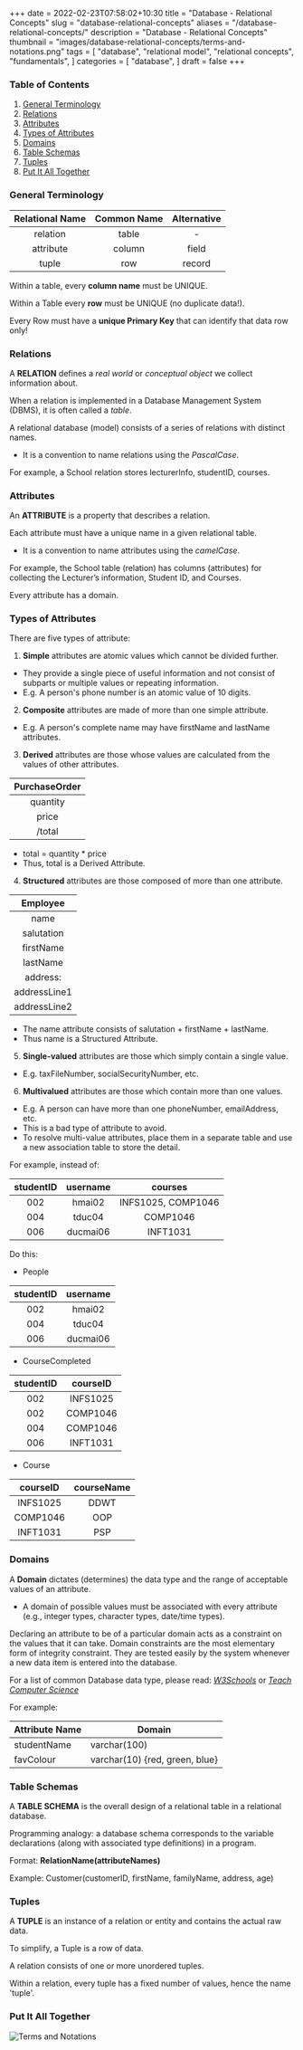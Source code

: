 +++
date = 2022-02-23T07:58:02+10:30
title = "Database - Relational Concepts"
slug = "database-relational-concepts"
aliases = "/database-relational-concepts/"
description = "Database - Relational Concepts"
thumbnail = "images/database-relational-concepts/terms-and-notations.png"
tags = [
    "database",
    "relational model",
    "relational concepts",
    "fundamentals",
]
categories = [
    "database",
]
draft = false
+++

### Table of Contents

1. [General Terminology](#terminology)
1. [Relations](#relations)
1. [Attributes](#attributes)
1. [Types of Attributes](#types-of-attributes)
1. [Domains](#domains)
1. [Table Schemas](#table-schemas)
1. [Tuples](#tuples)
1. [Put It All Together](#put-it-all-together)

### General Terminology

| Relational Name | Common Name | Alternative |
| :---:           | :---:       | :---:       |
| relation        | table       | -           |
| attribute       | column      | field       |
| tuple           | row         | record      |

Within a table, every **column name** must be UNIQUE.

Within a Table every **row** must be UNIQUE (no duplicate data!).

Every Row must have a **unique Primary Key** that can identify that data row
only!

### Relations

A **RELATION** defines a *real world* or *conceptual object* we collect
information about.

When a relation is implemented in a Database Management System (DBMS), it is
often called a *table*.

A relational database (model) consists of a series of relations with distinct
names.

- It is a convention to name relations using the *PascalCase*.

For example, a School relation stores lecturerInfo, studentID, courses.

### Attributes

An **ATTRIBUTE** is a property that describes a relation.

Each attribute must have a unique name in a given relational table.

- It is a convention to name attributes using the *camelCase*.

For example, the School table (relation) has columns (attributes) for collecting
the Lecturer’s information, Student ID, and Courses.

Every attribute has a domain.

### Types of Attributes

There are five types of attribute:

1. **Simple** attributes are atomic values which cannot be divided further.

- They provide a single piece of useful information and not consist of subparts
  or multiple values or repeating information.
- E.g. A person's phone number is an atomic value of 10 digits.

2. **Composite** attributes are made of more than one simple attribute.

- E.g. A person's complete name may have firstName and lastName attributes.

3. **Derived** attributes are those whose values are calculated from the values
   of other attributes.

| PurchaseOrder |
| :---:         |
| quantity      |
| price         |
| /total        |

- total = quantity * price
- Thus, total is a Derived Attribute.

4. **Structured** attributes are those composed of more than one attribute.

| Employee     |
| :---:        |
| name         |
| salutation   |
| firstName    |
| lastName     |
| address:     |
| addressLine1 |
| addressLine2 |

- The name attribute consists of salutation + firstName + lastName.
- Thus name is a Structured Attribute.

5. **Single-valued** attributes are those which simply contain a single value.

- E.g. taxFileNumber, socialSecurityNumber, etc.

6. **Multivalued** attributes are those which contain more than one values.

- E.g. A person can have more than one phoneNumber, emailAddress, etc.
- This is a bad type of attribute to avoid.
- To resolve multi-value attributes, place them in a separate table and use a
  new association table to store the detail.

For example, instead of:

| studentID | username | courses            |
| :---:     | :---:    | :---:              |
| 002       | hmai02   | INFS1025, COMP1046 |
| 004       | tduc04   | COMP1046           |
| 006       | ducmai06 | INFT1031           |

Do this:

- People

| studentID | username |
| :---:     | :---:    |
| 002       | hmai02   |
| 004       | tduc04   |
| 006       | ducmai06 |

- CourseCompleted

| studentID | courseID |
| :---:     | :---:    |
| 002       | INFS1025 |
| 002       | COMP1046 |
| 004       | COMP1046 |
| 006       | INFT1031 |

- Course

| courseID | courseName |
| :---:    | :---:      |
| INFS1025 | DDWT       |
| COMP1046 | OOP        |
| INFT1031 | PSP        |

### Domains

A **Domain** dictates (determines) the data type and the range of acceptable
values of an attribute.
- A domain of possible values must be associated with every attribute (e.g.,
  integer types, character types, date/time types).

Declaring an attribute to be of a particular domain acts as a constraint on the
values that it can take. Domain constraints are the most elementary form of
integrity constraint. They are tested easily by the system whenever a new data
item is entered into the database.

For a list of common Database data type, please read:
*[W3Schools](https://www.w3schools.com/sql/sql_datatypes.asp)* or *[Teach
Computer Science](https://teachcomputerscience.com/database-data-types/)*

For example:

| Attribute Name | Domain                         |
| ---            | ---                            |
| studentName    | varchar(100)                   |
| favColour      | varchar(10) {red, green, blue} |

### Table Schemas

A **TABLE SCHEMA** is the overall design of a relational table in a relational
database.

Programming analogy: a database schema corresponds to the variable declarations
(along with associated type definitions) in a program.

Format: **RelationName(attributeNames)**

Example: Customer(customerID, firstName, familyName, address, age)

### Tuples

A **TUPLE** is an instance of a relation or entity and contains the actual raw
data.

To simplify, a Tuple is a row of data.

A relation consists of one or more unordered tuples.

Within a relation, every tuple has a fixed number of values, hence the name
'tuple'.

### Put It All Together

![Terms and 
Notations](/images/database-relational-concepts/terms-and-notations.png)
